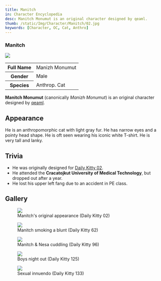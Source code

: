```yaml
---
title: Manitch
in: Character Encyclopedia
desc: Manitch Monumut is an original character designed by qeaml.
thumb: /static/Img/Character/Manitch/02.jpg
keywords: [Character, OC, Cat, Anthro]
---
```


<aside class="side-info">
    <h3>Manitch</h3>
    <img class="char-portrait" src="/static/Img/Character/Manitch/02.jpg">
    <table>
        <tr><th>Full Name</th><td>Manizh Monumut</td></tr>
        <tr><th>Gender</th><td>Male</td></tr>
        <tr><th>Species</th><td>Anthrop. Cat</td></tr>
    </table>
</aside>

**Manitch Monumut** (canonically *Manizh Monumut*) is an original character
designed by [qeaml].

## Appearance

He is an anthropomorphic cat with light gray fur. He has narrow eyes and a
pointy head shape. He is oft seen wearing his iconic white T-shirt. He is very
tall and lanky.

## Trivia

* He was originally designed for [Daily Kitty 02].
* He attended the **Cracatojkut University of Medical Technology**, but dropped
  out after a year.
* He lost his upper left fang due to an accident in PE class.

## Gallery

<div class="gallery">

<figure class="gallery-elem">
    <a href="/static/Img/Character/Manitch/02.jpg">
        <img src="/static/Img/Character/Manitch/02.jpg">
    </a>
    <figcaption>
        Manitch's original appearance (Daily Kitty 02)
    </figcaption>
</figure>

<figure class="gallery-elem">
    <a href="/static/Img/Character/Manitch/62.jpg">
        <img src="/static/Img/Character/Manitch/62.jpg">
    </a>
    <figcaption>
        Manitch smoking a blunt (Daily Kitty 62)
    </figcaption>
</figure>

<figure class="gallery-elem">
    <a href="/static/Img/Character/Manitch/96.jpg">
        <img src="/static/Img/Character/Manitch/96.jpg">
    </a>
    <figcaption>
        Manitch & Nesa cuddling (Daily Kitty 96)
    </figcaption>
</figure>

<figure class="gallery-elem">
    <a href="/static/Img/Character/Manitch/125.jpg">
        <img src="/static/Img/Character/Manitch/125.jpg">
    </a>
    <figcaption>
        Boys night out (Daily Kitty 125)
    </figcaption>
</figure>

<figure class="gallery-elem">
    <a href="/static/Img/Character/Manitch/133.jpg">
        <img src="/static/Img/Character/Manitch/133.jpg">
    </a>
    <figcaption>
        Sexual innuendo (Daily Kitty 133)
    </figcaption>
</figure>

</div>

[qeaml]: https://qeaml.github.io
[Daily Kitty 02]: /static/Img/Character/Manitch/02.jpg

